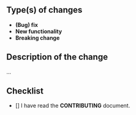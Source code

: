 ## Type(s) of changes

<!--- What types of changes does your code introduce? Remove the lines, that do not apply -->

- **(Bug) fix** <!--- (non-breaking change which fixes an issue) -->
- **New functionality** <!--- (non-breaking change which adds functionality) -->
- **Breaking change** <!--- (fix or feature that would cause existing functionality to change) -->

## Description of the change

<!--- Describe your changes and why it was important to do it -->

...

## Checklist

<!--- Go over all the following points, and put an `x` in the boxes. -->

- [] I have read the **CONTRIBUTING** document.

<!--- Pull requests should be thought of as a conversation. There will be some back and forth when trying to get code merged into this or any other project. With all but the simplest changes you can and should expect that the maintainers of the project will request changes to your code. Please be aware of that and check in after you open your PR in order to get your code merged in cleanly.

Thanks! -->
